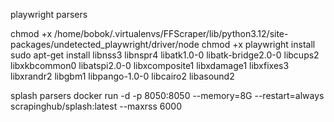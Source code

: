 playwright parsers

chmod +x /home/bobok/.virtualenvs/FFScraper/lib/python3.12/site-packages/undetected_playwright/driver/node
chmod +x
playwright install
sudo apt-get install libnss3 libnspr4 libatk1.0-0 libatk-bridge2.0-0 libcups2 libxkbcommon0 libatspi2.0-0 libxcomposite1 libxdamage1 libxfixes3 libxrandr2 libgbm1 libpango-1.0-0 libcairo2 libasound2

splash parsers
docker run -d -p 8050:8050 --memory=8G --restart=always scrapinghub/splash:latest --maxrss 6000
